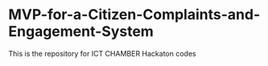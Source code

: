 # MVP-for-a-Citizen-Complaints-and-Engagement-System
This is the repository for ICT CHAMBER Hackaton codes
